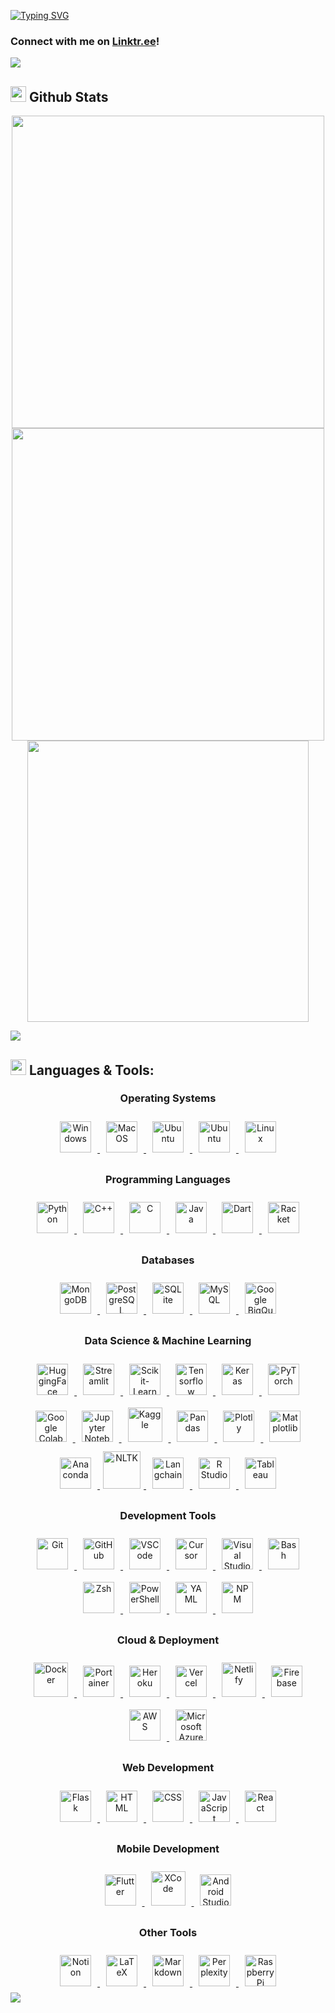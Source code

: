 <!-- ## Hi There, I'm Hussam 🫡 <br> 
My name is Hussam Marzooq and I'm an aspiring **software engineer/data analyst** 👨‍💻 -->
<!--
- 🔭 I'm currently working on ... <!-- [Vera_Deployed](https://github.com/hMRZQ21/VERA_Deployed). 
- 🌱 I'm currently learning everything!
- 👯 I'm looking to collaborate with other developers on projects/jobs.
- 🥅 2024 goals is trying to contribute more to Open 
Source projects!
- ⚡ Fun fact: I love cooking, gaming, and educational videos 🤩 -->

<!-- -----------------------------------------
I'm a Husband, Father, Developer, and Teacher!
- 🤔 I'm looking for help with ...
- 💬 Ask me about ...
------------------------------------->
[![Typing SVG](https://readme-typing-svg.demolab.com?font=Times+New+Roman&size=30&duration=2500&pause=1250&width=1000&lines=%F0%9F%91%8BWelcome+I'm+Hussam+Marzooq!%F0%9F%91%8B;I'm+an+aspiring+data+scientist+%F0%9F%95%B5%EF%B8%8F+who+also+%E2%9D%A4%EF%B8%8F+software+engineering+%F0%9F%91%A8%E2%80%8D%F0%9F%92%BB;%F0%9F%9A%80Be+productive!+Be+creative!+Be+innovative!%F0%9F%9A%80;%F0%9F%93%88Your+only+limit+is+you!%F0%9F%93%88)](https://github.com/hMRZQ21/)
### Connect with me on [Linktr.ee](https://linktr.ee/Hussam_x)!

<img src="https://user-images.githubusercontent.com/73097560/115834477-dbab4500-a447-11eb-908a-139a6edaec5c.gif" >

<!-- GITHUB STATS SECTION -->
## <img src="https://media.giphy.com/media/iY8CRBdQXODJSCERIr/giphy.gif" width="25"> **Github Stats** 

<p align="center">
  <a href="https://github.com/hMRZQ21/">    <!-- Contributions -->
    <img src="https://github-readme-streak-stats.herokuapp.com?user=hMRZQ21&theme=github_dark&date_format=M%20j%5B%2C%20Y%5D&hide_border=true" width="500"/>
  </a>
  <a href="https://github.com/hMRZQ21/">    <!-- Github Stats -->
    <img src="https://github-readme-stats.vercel.app/api?username=hMRZQ21&show_icons=true&hide_border=true&theme=github_dark&include_all_commits=true&rank_icon=github" width="500">
  </a>
  <a href="https://github.com/hMRZQ21/">    <!-- Top Languages -->
    <img src="https://github-readme-stats.vercel.app/api/top-langs/?username=hMRZQ21&hide_progress=true&theme=github_dark&hide_border=true&langs_count=10&size_weight=0.5&count_weight=0.5" width="450">
  </a>
</p>

<img src="https://user-images.githubusercontent.com/73097560/115834477-dbab4500-a447-11eb-908a-139a6edaec5c.gif" >

<!-- LANGUAGES AND TOOLS SECTION -->
## <img src="https://media2.giphy.com/media/QssGEmpkyEOhBCb7e1/giphy.gif?cid=ecf05e47a0n3gi1bfqntqmob8g9aid1oyj2wr3ds3mg700bl&rid=giphy.gif" width ="25"> **Languages & Tools:**

<div align="center">
  <!-- Operating Systems -->
  <h3>Operating Systems</h3> 
  <a href="https://learn.microsoft.com/en-us/windows/" target="_blank"> <!-- Windows -->
    <img style="margin: 10px" src="https://upload.wikimedia.org/wikipedia/commons/thumb/8/87/Windows_logo_-_2021.svg/768px-Windows_logo_-_2021.svg.png" alt="Windows" height ="50"/>
  </a>   
  <a href="https://developer.apple.com/macos/" target="_blank"> <!-- MacOS -->
    <img style="margin: 10px" src="https://upload.wikimedia.org/wikipedia/commons/thumb/2/22/MacOS_logo_%282017%29.svg/2060px-MacOS_logo_%282017%29.svg.png" alt="MacOS" height ="50"/>
  </a>
  <a href="https://ubuntu.com/" target="_blank"> <!-- Ubuntu -->
    <img style="margin: 10px" src="https://cdn.jsdelivr.net/gh/devicons/devicon@latest/icons/ubuntu/ubuntu-original.svg" alt="Ubuntu" height ="50"/>
  </a>  
  <a href="https://www.debian.org/" target="_blank"> <!-- Debian -->
    <img style="margin: 10px" src="https://cdn.jsdelivr.net/gh/devicons/devicon@latest/icons/debian/debian-original.svg" alt="Ubuntu" height ="50"/>
  </a>  
  <a href="https://www.linux.org/" target="_blank"> <!-- Linux -->
    <img style="margin: 10px" src="https://cdn.jsdelivr.net/gh/devicons/devicon/icons/linux/linux-original.svg" alt="Linux" height ="50"/>
  </a>  

  <!-- Programming Languages -->
  <h3>Programming Languages</h3>
  <a href="https://www.python.org/" target="_blank"> <!-- Python -->
    <img style="margin: 10px" src="https://cdn.jsdelivr.net/gh/devicons/devicon@latest/icons/python/python-original.svg" alt="Python" height ="50"/>
  </a>  
  <a href="https://cplusplus.com/" target="_blank"> <!-- C++ -->
    <img style="margin: 10px" src="https://cdn.jsdelivr.net/gh/devicons/devicon/icons/cplusplus/cplusplus-original.svg" alt="C++" height ="50"/>
  </a> 
  <a href="https://www.learn-c.org/" target="_blank"> <!-- C -->
    <img style="margin: 10px" src="https://cdn.jsdelivr.net/gh/devicons/devicon/icons/c/c-original.svg" alt="C" height ="50"/>
  </a> 
  <a href="https://www.java.com/" target="_blank"> <!-- Java -->
    <img style="margin: 10px" src="https://profilinator.rishav.dev/skills-assets/java-original-wordmark.svg" alt="Java" height ="50"/>
  </a>  
  <a href="https://dart.dev/" target="_blank"> <!-- Dart -->
    <img style="margin: 10px" src="https://cdn.jsdelivr.net/gh/devicons/devicon/icons/dart/dart-original.svg" alt="Dart" height ="50"/>
  </a>
  <a href="https://racket-lang.org/" target="_blank"> <!-- Racket -->
    <img style="margin: 10px" src="https://racket-lang.org/img/racket-logo.svg" alt="Racket" height="50"/>
  </a>

<!-- Databases -->
  <h3>Databases</h3>
   <a href="https://www.mongodb.com/" target="_blank"> <!-- MongoDB -->
    <img style="margin: 10px" src="https://cdn.jsdelivr.net/gh/devicons/devicon/icons/mongodb/mongodb-original.svg" alt="MongoDB" height="50"/>
  </a>
  <a href="https://www.postgresql.org/" target="_blank"> <!-- PostgreSQL -->
    <img style="margin: 10px" src="https://cdn.jsdelivr.net/gh/devicons/devicon/icons/postgresql/postgresql-original.svg" alt="PostgreSQL" height ="50"/>
  </a>
  <a href="https://www.sqlite.org/docs.html" target="_blank"> <!-- SQLite -->
    <img style="margin: 10px" src="https://cdn.jsdelivr.net/gh/devicons/devicon/icons/sqlite/sqlite-original.svg" alt="SQLite" height ="50"/>
  </a>
  <a href="https://www.mysql.com/" target="_blank"> <!-- MySQL -->
    <img style="margin: 10px" src="https://cdn.jsdelivr.net/gh/devicons/devicon/icons/mysql/mysql-original.svg" alt="MySQL" height="50"/>
  </a>  
  <a href="https://cloud.google.com/bigquery" target="_blank"> <!-- Google BigQuery -->
    <img style="margin: 10px" src="https://www.vectorlogo.zone/logos/google_bigquery/google_bigquery-icon.svg" alt="Google BigQuery" height="50"/>
  </a>

  <!-- Data Science & Machine Learning -->
  <h3>Data Science & Machine Learning</h3>
  <a href="https://huggingface.co/" target="_blank"> <!-- HuggingFace -->
    <img style="margin: 10px" src="https://huggingface.co/front/assets/huggingface_logo-noborder.svg" alt="HuggingFace" height="50"/>
  </a>
  <a href="https://streamlit.io/" target="_blank"> <!-- Streamlit -->
    <img style="margin: 10px" src="https://cdn.jsdelivr.net/gh/devicons/devicon@latest/icons/streamlit/streamlit-original.svg" alt="Streamlit" height="50"/>
  </a>
  <a href="https://scikit-learn.org/stable/" target="_blank"> <!-- Scikit-Learn -->
    <img style="margin: 10px" src="https://upload.wikimedia.org/wikipedia/commons/thumb/0/05/Scikit_learn_logo_small.svg/1200px-Scikit_learn_logo_small.svg.png" alt="Scikit-Learn" height ="50"/>
  </a>         
  <a href="https://www.tensorflow.org/api_docs" target="_blank"> <!-- Tensorflow -->
    <img style="margin: 10px" src="https://cdn.jsdelivr.net/gh/devicons/devicon/icons/tensorflow/tensorflow-original.svg" alt="Tensorflow" height ="50"/>
  </a>
  <a href="https://keras.io/" target="_blank"> <!-- Keras -->
    <img style="margin: 10px" src="https://cdn.jsdelivr.net/gh/devicons/devicon@latest/icons/keras/keras-original.svg" alt="Keras" height="50"/>
  </a>
  <a href="https://pytorch.org/" target="_blank"> <!-- PyTorch -->
    <img style="margin: 10px" src="https://www.vectorlogo.zone/logos/pytorch/pytorch-icon.svg" alt="PyTorch" height="50"/>
  </a>
  <a href="https://colab.research.google.com/" target="_blank"> <!-- Google Colab -->
    <img style="margin: 10px" src="https://colab.research.google.com/img/colab_favicon_256px.png" alt="Google Colab" height="50"/>
  </a>
  <a href="https://jupyter.org/" target="_blank"> <!-- Jupyter Notebook -->
    <img style="margin: 10px" src="https://cdn.jsdelivr.net/gh/devicons/devicon/icons/jupyter/jupyter-original-wordmark.svg" alt="Jupyter Notebook" height="50"/>
  </a>
  <a href="https://www.kaggle.com/docs" target="_blank"> <!-- Kaggle -->
    <img style="margin: 10px" src="https://cdn.jsdelivr.net/gh/devicons/devicon/icons/kaggle/kaggle-original-wordmark.svg" alt="Kaggle" height ="55"/>
  </a>
  <a href="https://pandas.pydata.org/docs/" target="_blank"> <!-- Pandas -->
    <img style="margin: 10px" src="https://upload.wikimedia.org/wikipedia/commons/thumb/e/ed/Pandas_logo.svg/1200px-Pandas_logo.svg.png" alt="Pandas" height ="50"/>
  </a>     
  <a href="https://plotly.com/" target="_blank"> <!-- Plotly -->
    <img style="margin: 10px" src="https://cdn.jsdelivr.net/gh/devicons/devicon/icons/plotly/plotly-original.svg" alt="Plotly" height="50"/>
  </a>
  <a href="https://matplotlib.org/" target="_blank"> <!-- Matplotlib -->
    <img style="margin: 10px" src="https://cdn.jsdelivr.net/gh/devicons/devicon@latest/icons/matplotlib/matplotlib-plain.svg" alt="Matplotlib" height="50"/>
  </a>
    <a href="https://www.anaconda.com/" target="_blank"> <!-- Anaconda -->
    <img style="margin: 10px" src="https://cdn.jsdelivr.net/gh/devicons/devicon/icons/anaconda/anaconda-original.svg" alt="Anaconda" height="50"/>
  </a>
  <a href="https://www.nltk.org/" target="_blank"> <!-- NLTK -->
    <img style="margin: 5px" src="https://miro.medium.com/v2/resize:fit:888/1*YM2HXc7f4v02pZBEO8h-qw.png" alt="NLTK" height="60"/>
  </a>
  <a href="https://www.langchain.com/" target="_blank"> <!-- Langchain -->
    <img style="margin: 10px" src="https://registry.npmmirror.com/@lobehub/icons-static-png/latest/files/dark/langchain.png" alt="Langchain" height="50"/>
  </a>
  <a href="https://www.r-project.org/" target="_blank"> <!-- R -->
    <img style="margin: 10px" src="https://cdn.jsdelivr.net/gh/devicons/devicon/icons/r/r-original.svg" alt="R Studio" height ="50"/>
  </a>
  <a href="https://www.tableau.com/" target="_blank"> <!-- Tableau -->
    <img style="margin: 10px" src="https://img.icons8.com/?size=100&id=9Kvi1p1F0tUo&format=png&color=000000" alt="Tableau" height="50"/>
  </a>

  <!-- Development Tools -->
  <h3>Development Tools</h3>
  <a href="https://github.com/" target="_blank"> <!-- Git -->
    <img style="margin: 10px" src="https://cdn.jsdelivr.net/gh/devicons/devicon/icons/git/git-original.svg" alt="Git" height ="50"/>
  </a>  
  <a href="https://docs.github.com/en" target="_blank"> <!-- GitHub -->
    <img style="margin: 10px" src="https://www.cloudfoundry.org/wp-content/uploads/github-outline-1.png" alt="GitHub" height ="50"/>
  </a>    
  <a href="https://code.visualstudio.com/docs" target="_blank"> <!-- VScode -->
    <img style="margin: 10px" src="https://cdn.jsdelivr.net/gh/devicons/devicon/icons/vscode/vscode-original.svg" alt="VSCode" height ="50"/>
  </a>    
  <a href="https://www.cursor.com/" target="_blank"> <!-- Cursor -->
    <img style="margin: 10px" src="https://www.cursor.com/assets/videos/logo/placeholder-logo.webp" alt="Cursor" height="50"/>
  </a>
  <a href="https://learn.microsoft.com/en-us/visualstudio/windows/?view=vs-2022" target="_blank"> <!-- MS Visual Studio -->
    <img style="margin: 10px" src="https://cdn.jsdelivr.net/gh/devicons/devicon/icons/visualstudio/visualstudio-plain.svg" alt="Visual Studio" height ="50"/>
  </a>
  <a href="https://www.gnu.org/software/bash/" target="_blank"> <!-- Bash -->
    <img style="margin: 10px" src="https://cdn.jsdelivr.net/gh/devicons/devicon/icons/bash/bash-original.svg" alt="Bash" height ="50"/>
  </a>
  <a href="https://www.zsh.org/" target="_blank"> <!-- Zshell -->
    <img style="margin: 10px" src="https://upload.wikimedia.org/wikipedia/commons/1/1f/Z_Shell_Logo_Color_Horizontal.svg" alt="Zsh" height="50"/>
  </a>
  <a href="https://learn.microsoft.com/en-us/powershell/" target="_blank"> <!-- PowerShell -->
    <img style="margin: 10px" src="https://cdn.jsdelivr.net/gh/devicons/devicon/icons/powershell/powershell-original.svg" alt="PowerShell" height="50"/>
  </a>
  <a href="https://yaml.org/" target="_blank"> <!-- YAML -->
    <img style="margin: 10px" src="https://cdn.jsdelivr.net/gh/devicons/devicon/icons/yaml/yaml-original.svg" alt="YAML" height="50"/>
  </a>
  <a href="https://www.npmjs.com/" target="_blank"> <!-- NPM -->
    <img style="margin: 10px" src="https://cdn.jsdelivr.net/gh/devicons/devicon/icons/npm/npm-original-wordmark.svg" alt="NPM" height="50"/>
  </a>

  <!-- Cloud & Deployment -->
  <h3>Cloud & Deployment</h3>
  <a href="https://docs.docker.com/" target="_blank"> <!-- Docker -->
    <img style="margin: 10px" src="https://cdn.jsdelivr.net/gh/devicons/devicon/icons/docker/docker-original.svg" alt="Docker" height ="55"/>
  </a>
  <a href="https://www.portainer.io/" target="_blank"> <!-- Portainer -->
    <img style="margin: 10px" src="https://cdn.jsdelivr.net/gh/devicons/devicon@latest/icons/portainer/portainer-original.svg" alt="Portainer" height="50"/>
  </a>
  <a href="https://www.heroku.com/" target="_blank"> <!-- Heroku -->
    <img style="margin: 10px" src="https://cdn.jsdelivr.net/gh/devicons/devicon/icons/heroku/heroku-original.svg" alt="Heroku" height="50"/>
  </a>
  <a href="https://vercel.com/" target="_blank"> <!-- Vercel -->
    <img style="margin: 10px" src="https://www.vectorlogo.zone/logos/vercel/vercel-icon.svg" alt="Vercel" height="50"/>
  </a>
  <a href="https://www.netlify.com/" target="_blank"> <!-- Netlify -->
    <img style="margin: 10px" src="https://cdn.jsdelivr.net/gh/devicons/devicon@latest/icons/netlify/netlify-original-wordmark.svg" alt="Netlify" height="55"/>
  </a>
  <a href="https://firebase.google.com/" target="_blank"> <!-- Firebase -->
    <img style="margin: 10px" src="https://cdn.jsdelivr.net/gh/devicons/devicon/icons/firebase/firebase-plain.svg" alt="Firebase" height="50"/>
  </a>
  <a href="https://aws.amazon.com/" target="_blank"> <!-- AWS -->
    <img style="margin: 10px" src="https://cdn.jsdelivr.net/gh/devicons/devicon@latest/icons/amazonwebservices/amazonwebservices-original-wordmark.svg" alt="AWS" height="50"/>
  </a>
  <a href="https://learn.microsoft.com/en-us/azure/?product=popular" target="_blank"> <!-- Azure -->
    <img style="margin: 10px" src="https://cdn.jsdelivr.net/gh/devicons/devicon/icons/azure/azure-original.svg" alt="Microsoft Azure" height ="50"/>
  </a>

  <!-- Web Development -->
  <h3>Web Development</h3>
  <a href="https://flask.palletsprojects.com/" target="_blank"> <!-- Flask -->
    <img style="margin: 10px" src="https://cdn.jsdelivr.net/gh/devicons/devicon/icons/flask/flask-original.svg" alt="Flask" height="50"/>
  </a>
  <a href="https://developer.mozilla.org/en-US/docs/Web/HTML" target="_blank"> <!-- HTML -->
    <img style="margin: 10px" src="https://cdn.jsdelivr.net/gh/devicons/devicon/icons/html5/html5-original.svg" alt="HTML" height ="50"/>
  </a>    
  <a href="https://developer.mozilla.org/en-US/docs/Web/CSS" target="_blank"> <!-- CSS -->
    <img style="margin: 10px" src="https://cdn.jsdelivr.net/gh/devicons/devicon/icons/css3/css3-original.svg" alt="CSS" height ="50"/>
  </a>
  <a href="https://developer.mozilla.org/en-US/docs/Web/JavaScript" target="_blank"> <!-- JavaScript -->
    <img style="margin: 10px" src="https://cdn.jsdelivr.net/gh/devicons/devicon/icons/javascript/javascript-plain.svg" alt="JavaScript" height ="50"/>
  </a>    
  <a href="https://react.dev/" target="_blank"> <!-- React -->
    <img style="margin: 10px" src="https://cdn.jsdelivr.net/gh/devicons/devicon/icons/react/react-original.svg" alt="React" height ="50"/>
  </a>

  <!-- Mobile Development -->
  <h3>Mobile Development</h3>
  <a href="https://docs.flutter.dev/" target="_blank"> <!-- Flutter -->
    <img style="margin: 10px" src="https://cdn.jsdelivr.net/gh/devicons/devicon/icons/flutter/flutter-original.svg" alt="Flutter" height ="50"/>
  </a>
  <a href="https://developer.apple.com/xcode/" target="_blank"> <!-- XCode -->
    <img style="margin: 10px" src="https://cdn.jsdelivr.net/gh/devicons/devicon/icons/xcode/xcode-original.svg" alt="XCode" height ="55"/>
  </a>
  <a href="https://developer.android.com/studio" target="_blank"> <!-- Android Studio -->
    <img style="margin: 10px" src="https://cdn.jsdelivr.net/gh/devicons/devicon/icons/androidstudio/androidstudio-original.svg" alt="Android Studio" height="50"/>
  </a>

  <!-- Other Tools -->
  <h3>Other Tools</h3>
  <a href="https://www.notion.so/" target="_blank"> <!-- Notion -->
    <img style="margin: 10px" src="https://cdn.jsdelivr.net/gh/devicons/devicon@latest/icons/notion/notion-original.svg" alt="Notion" height="50"/>
  </a>  
  <a href="https://www.latex-project.org/" target="_blank"> <!-- LaTeX -->
    <img style="margin: 10px" src="https://upload.wikimedia.org/wikipedia/commons/thumb/9/92/LaTeX_logo.svg/2560px-LaTeX_logo.svg.png" alt="LaTeX" height ="50"/>
  </a>
  <a href="https://www.markdownguide.org/" target="_blank"> <!-- Markdown -->
    <img style="margin: 10px" src="https://upload.wikimedia.org/wikipedia/commons/thumb/4/48/Markdown-mark.svg/1024px-Markdown-mark.svg.png" alt="Markdown" height ="50"/>
  </a>
  <a href="https://www.perplexity.ai/" target="_blank"> <!-- Perplexity -->
    <img style="margin: 10px" src="https://www.perplexity.ai/favicon.ico" alt="Perplexity" height="50"/>
  </a>
  <a href="https://www.raspberrypi.org/" target="_blank"> <!-- Raspberry Pi -->
    <img style="margin: 10px" src="https://cdn.jsdelivr.net/gh/devicons/devicon@latest/icons/raspberrypi/raspberrypi-original.svg" alt="Raspberry Pi" height="50"/>
  </a>
</div>

<img src="https://user-images.githubusercontent.com/73097560/115834477-dbab4500-a447-11eb-908a-139a6edaec5c.gif" >
<!-- ----------------------- -->

<!-- GitHub extra pins allow you to pin more than 6 repositories in your profile using a GitHub readme profile:

https://github.com/anuraghazra/github-readme-stats
 -->

<!-- [![Readme Card](https://github-readme-stats.vercel.app/api/pin/?username=anuraghazra&repo=github-readme-stats)](https://github.com/anuraghazra/github-readme-stats) -->

<!-- ----------------------- -->

<!-- ### Blog Posts -->
<!-- BLOG-POST-LIST:START -->
<!-- BLOG-POST-LIST:END -->

<!-- YT video for GitHub readme customizations:
https://www.youtube.com/watch?v=rCt9DatF63I -->
